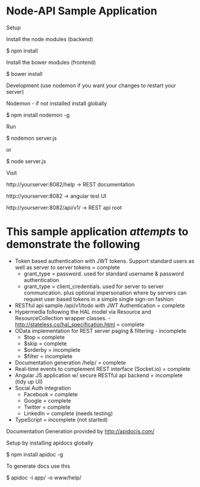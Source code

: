 # Node-API Sample Application

Setup

Install the node modules (backend)

$ npm install

Install the bower modules (frontend)

$ bower install

Development (use nodemon if you want your changes to restart your server)

Nodemon - if not installed install globally

$ npm install nodemon -g

Run

$ nodemon server.js

or

$ node server.js

Visit

http://yourserver:8082/help -> REST documentation

http://yourserver:8082 -> angular test UI 

http://yourserver:8082/api/v1/ -> REST api root


# This sample application *attempts* to demonstrate the following
- Token based authentication with JWT tokens. Support standard users as well as server to server tokens = complete
    - grant_type = password. used for standard username & password authentication
    - grant_type = client_credentials. used for server to server communcation. plus optional impersonation where by servers can request user based tokens in a simple single sign-on fashion
- RESTful api sample /api/v1/todo with JWT Authentication = complete
- Hypermedia following the HAL model via Resource and ResourceCollection wrapper classes. - http://stateless.co/hal_specification.html = complete
- OData implementation for REST server paging & filtering - incomplete
    - $top = complete
    - $skip = complete
    - $orderby = incomplete
    - $filter = incomplete
- Documentation generation /help/ = complete 
- Real-time events to complement REST interface (Socket.io) = complete
- Angular JS application w/ secure RESTful api backend = incomplete (tidy up UI)
- Social Auth integration
    - Facebook = complete
    - Google = complete
    - Twitter = complete
    - LinkedIn = complete (needs testing)
- TypeScript = incomplete (not started)

Documentation Generation provided by http://apidocjs.com/

Setup by installing apidocs globally

$ npm install apidoc -g

To generate docs use this

$ apidoc -i app/ -o www/help/
